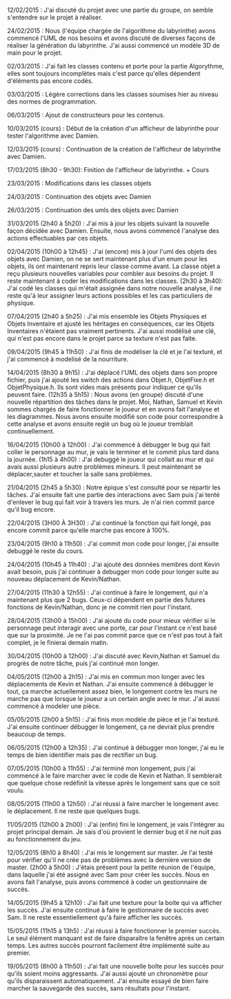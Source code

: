 12/02/2015 : J'ai discuté du projet avec une partie du groupe, on semble s'entendre sur le projet à réaliser.

24/02/2015 : Nous (l'équipe chargée de l'algorithme du labyrinthe) avons commencé l'UML de nos besoins et avons discuté de diverses façons de réaliser la génération du labyrinthe. J'ai aussi commencé un modèle 3D de main pour le projet.

02/03/2015 : J'ai fait les classes contenu et porte pour la partie Algorythme, elles sont toujours incomplètes mais c'est parce qu'elles dépendent d'éléments pas encore codés.

03/03/2015 : Légère corrections dans les classes soumises hier au niveau des normes de programmation.

06/03/2015 : Ajout de constructeurs pour les contenus.

10/03/2015 (cours) : Début de la création d'un afficheur de labyrinthe pour tester l'algorithme avec Damien.

12/03/2015 (cours) : Continuation de la création de l'afficheur de labyrinthe avec Damien.

17/03/2015 (8h30 - 9h30): Finition de l'afficheur de labyrinthe.
                          + Cours

23/03/2015 : Modifications dans les classes objets 

24/03/2015 : Continuation des objets avec Damien

26/03/2015 : Continuation des umls des objets avec Damien

31/03/2015 (2h40 à 5h20) : J'ai mis à jour les objets suivant la nouvelle façon décidée avec Damien. Ensuite, nous avons commencé l'analyse des actions effectuables par ces objets.

02/04/2015 (10h00 à 12h45) : J'ai (encore) mis à jour l'uml des objets des objets avec Damien, on ne se sert maintenant plus d'un enum pour les objets, ils ont maintenant repris leur classe comme avant. La classe objet a reçu plusieurs nouvelles variables pour combler aux besoins du projet. Il reste maintenant à coder les modifications dans les classes.
(2h30 à 3h40): J'ai codé les classes qui m'était assignée dans notre nouvelle analyse, il ne reste qu'à leur assigner leurs actions possibles et les cas particuliers de physique.

07/04/2015 (2h40 à 5h25) : J'ai mis ensemble les Objets Physiques et Objets Inventaire et ajusté les héritages en conséquences, car les Objets Inventaires n'étaient pas vraiment pertinents. J'ai aussi modélisé une clé, qui n'est pas encore dans le projet parce sa texture n'est pas faite.

09/04/2015 (9h45 à 11h50) : J'ai finis de modéliser la clé et je l'ai texturé, et j'ai commencé à modelisé de la nourriture.

14/04/2015 (8h30 à 9h15) : J'ai déplacé l'UML des objets dans son propre fichier, puis j'ai ajouté les switch des actions dans Objet.h, ObjetFixe.h et ObjetPhysique.h. Ils sont vides mais présents pour indiquer ce qu'ils peuvent faire.
(12h35 à 5h15) : Nous avons (en groupe) discuté d'une nouvelle répartition des tâches dans le projet. Moi, Nathan, Samuel et Kevin sommes chargés de faire fonctionner le joueur et en avons fait l'analyse et les diagrammes. Nous avons ensuite modifié son code pour correspondre à cette analyse et avons ensuite reglé un bug où le joueur tremblait continuellement.

16/04/2015 (10h00 à 12h00) : J'ai commencé à débugger le bug qui fait coller le personnage au mur, je vais le terminer et le commit plus tard dans la journée.
(1h15 à 4h00) : J'ai debuggé le joueur qui collait au mur et qui avais aussi plusieurs autre problèmes mineurs. Il peut maintenant se déplacer,sauter et toucher la salle sans problèmes.

21/04/2015 (2h45 à 5h30) : Notre épique s'est consulté pour se répartir les tâches. J'ai ensuite fait une partie des interactions avec Sam puis j'ai tenté d'enlever le bug qui fait voir à travers les murs. Je n'ai rien commit parce qu'il bug encore.

22/04/2015 (3H00 À 3H30) : J'ai continué la fonction qui fait longé, pas encore commit parce qu'elle marche pas encore à 100%.

23/04/2015 (9h10 à 11h50) : J'ai commit mon code pour longer, j'ai ensuite debuggé le reste du cours.

24/04/2015 (10h45 à 11h40) : J'ai ajouté des données membres dont Kevin avait besoin, puis j'ai continuer à debugger mon code pour longer suite au nouveau déplacement de Kevin/Nathan.

27/04/2015 (11h30 à 12h55) : J'ai continué à faire le longement, qui n'a maintenant plus que 2 bugs. Ceux-ci dépendent en partie des futures fonctions de Kevin/Nathan, donc je ne commit rien pour l'instant.

28/04/2015 (13h00 à 15h00) : J'ai ajouté du code pour mieux vérifier si le personnage peut interagir avec une porte, car pour l'instant ce n'est basé que sur la proximité. Je ne l'ai pas commit parce que ce n'est pas tout à fait complet, je le finierai demain matin.

30/04/2015 (10h00 à 12h00) : J'ai discuté avec Kevin,Nathan et Samuel du progrès de notre tâche, puis j'ai continué mon longer.

04/05/2015 (12h00 à 2h15) : J'ai mis en commun mon longer avec les déplacements de Kevin et Nathan. J'ai ensuite commencé à débugger le tout, ça marche actuellement assez bien, le longement contre les murs ne marche pas que lorsque le joueur a un certain angle avec le mur. J'ai aussi commencé à modeler une pièce.

05/05/2015 (2h00 à 5h15) : J'ai finis mon modèle de pièce et je l'ai texturé. J'ai ensuite continuer débugger le longement, ça ne devrait plus prendre beaucoup de temps.

06/05/2015 (12h00 à 12h35) : J'ai continué à débugger mon longer, j'ai eu le temps de bien identifier mais pas de rectifier un bug.

07/05/2015 (10h00 à 11h55) : J'ai terminé mon longement, puis j'ai commencé à le faire marcher avec le code de Kevin et Nathan. Il semblerait que quelque chose redéfinit la vitesse après le longement sans que ce soit voulu.

08/05/2015 (11h00 à 12h50) : J'ai réussi à faire marcher le longement avec le déplacement. Il ne reste que quelques bugs.

11/05/2015 (12h00 à 2h00) : J'ai (enfin) fini le longement, je vais l'intégrer au projet principal demain. Je sais d'où provient le dernier bug et il ne nuit pas au fonctionnement du jeu.

12/05/2015 (8h10 à 8h40) : J'ai mis le longement sur master. Je l'ai testé pour vérifier qu'il ne crée pas de problèmes avec la dernière version de master.
           (2h00 à 5h00) : J'étais présent pour la petite réunion de l'équipe, dans laquelle j'ai été assigné avec Sam pour créer les succès. Nous en avons fait l'analyse, puis avons commencé à coder un gestionnaire de succès.

14/05/2015 (9h45 à 12h10) : J'ai fait une texture pour la boite qui va afficher les succès. J'ai ensuite continué à faire le gestionnaire de succès avec Sam. Il ne reste essentiellement qu'à faire afficher les succès.

15/05/2015 (11h15 à 13h5) : J'ai réussi à faire fonctionner le premier succès. Le seul élément manquant est de faire disparaître la fenêtre après un certain temps. Les autres succès pourront facilement être implémenté suite au premier.

19/05/2015 (8h00 à 11h50) : J'ai fait une nouvelle boîte pour les succès pour qu'ils soient moins aggressants. J'ai aussi ajouté un chronomètre pour qu'ils disparaissent automatiquement. J'ai ensuite essayé de bien faire marcher la sauvegarde des succès, sans résultats pour l'instant.
